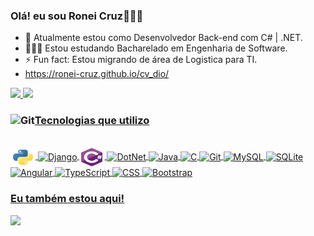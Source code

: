 ### Olá! eu sou Ronei Cruz🖖🏾😁

- 🔭 Atualmente estou como Desenvolvedor Back-end com C# | .NET.
- 👨🏾‍🎓 Estou estudando Bacharelado em Engenharia de Software.
- ⚡ Fun fact: Estou migrando de área de Logistica para TI.
- https://ronei-cruz.github.io/cv_dio/


<div>
  <a href="https://github.com/ronei-cruz">
  <img height="180em" src="https://github-readme-stats.vercel.app/api?username=ronei-cruz&show_icons=true&theme=merko&include_all_commits=true&count_private=true"/>
  <img height="180em" src="https://github-readme-stats.vercel.app/api/top-langs/?username=ronei-cruz&layout=compact&langs_count=7&theme=merko"/>
</div>
  <h3><img align="left" alt="Git" height="30" src=https://user-images.githubusercontent.com/85746701/148583281-4b7d6ca3-427a-48da-bf41-50b53be9a62c.png>Tecnologias que utilizo</h3>
<div style="display: inline_block"><br>
  <img align="center" alt="Python" height="30" width="40" src="https://raw.githubusercontent.com/devicons/devicon/master/icons/python/python-original.svg">
  <img align="center" alt="Django" height="30" width="40" src="https://cdn.jsdelivr.net/gh/devicons/devicon/icons/django/django-plain.svg">
  <img align="center" alt="Csharp" height="30" width="40" src="https://raw.githubusercontent.com/devicons/devicon/master/icons/csharp/csharp-original.svg">
  <img align="center" alt="DotNet" height="30" width="40" src="https://cdn.jsdelivr.net/gh/devicons/devicon/icons/dotnetcore/dotnetcore-original.svg">
  <img align="center" alt="Java" height="30" width="40" src="https://cdn.jsdelivr.net/gh/devicons/devicon/icons/java/java-original.svg">
  <img align="center" alt="C" height="30" width="40" src="https://cdn.jsdelivr.net/gh/devicons/devicon/icons/c/c-original.svg">
  <img align="center" alt="Git" height="30" width="40" src="https://cdn.jsdelivr.net/gh/devicons/devicon/icons/git/git-original.svg">
  <img align="center" alt="MySQL" height="30" width="40" src="https://cdn.jsdelivr.net/gh/devicons/devicon/icons/mysql/mysql-original.svg" />
  <img align="center" alt="SQLite" height="30" width="40" src="https://cdn.jsdelivr.net/gh/devicons/devicon/icons/sqlite/sqlite-original.svg" />
  <img align="center" alt="Angular" height="30" width="40" src="https://www.svgrepo.com/show/452156/angular.svg" />
  <img align="center" alt="TypeScript" height="30" width="40" src="https://www.svgrepo.com/show/354478/typescript-icon.svg" />
  <img align="center" alt="CSS" height="30" width="40" src="https://www.svgrepo.com/show/373535/css.svg" />
  <img align="center" alt="Bootstrap" height="30" width="40" src="https://getbootstrap.com/docs/5.3/assets/brand/bootstrap-logo-shadow.png" />
                                                                                             


</div>
  <h3>Eu também estou aqui!</h3>
<div>
  <a href="https://www.linkedin.com/in/ronei-cruz-a4370b88/" target="_blank"><img src="https://img.shields.io/badge/LinkedIn-0077B5?style=for-the-badge&logo=linkedin&logoColor=white"/></a>
</div>
